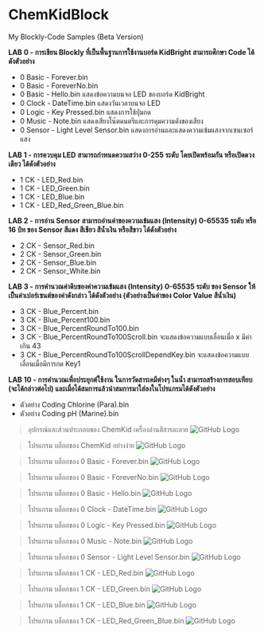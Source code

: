 # ChemKidBlock
My Blockly-Code Samples (Beta Version)

**LAB 0 - การเขียน Blockly ที่เป็นพื้นฐานการใช้งานบอร์ด KidBright สามารถศึกษา Code ได้ดังตัวอย่าง**
- 0 Basic - Forever.bin
- 0 Basic - ForeverNo.bin
- 0 Basic - Hello.bin แสดงข้อความบนจอ LED ของบอร์ด KidBright
- 0 Clock - DateTime.bin แสดงวันเวลาบนจอ LED
- 0 Logic - Key Pressed.bin แสดงการใช้ปุ่มกด
- 0 Music - Note.bin แสดงเสียงโน๊ตดนตรีและการคุมความดังของเสียง
- 0 Sensor - Light Level Sensor.bin แสดงการอ่านและแสดงความเข้มแสงจากเซนเซอร์แสง

**LAB 1 - การควบคุม LED สามารถกำหนดความสว่าง 0-255 ระดับ โดยเปิดพร้อมกัน หรือเปิดดวงเดียว ได้ดังตัวอย่าง**
- 1 CK - LED_Red.bin
- 1 CK - LED_Green.bin
- 1 CK - LED_Blue.bin
- 1 CK - LED_Red_Green_Blue.bin

**LAB 2 - การอ่าน Sensor สามารถอ่านค่าของความเข้มแสง (Intensity) 0-65535 ระดับ หรือ 16 บิท ของ Sensor สีแดง สีเขียว สีน้ำเงิน หรือสีขาว ได้ดังตัวอย่าง**
- 2 CK - Sensor_Red.bin
- 2 CK - Sensor_Green.bin
- 2 CK - Sensor_Blue.bin
- 2 CK - Sensor_White.bin

**LAB 3 - การคำนวณค่าดิบของค่าความเข้มแสง (Intensity) 0-65535 ระดับ ของ Sensor ให้เป็นค่าเปอร์เซนต์ของค่าดังกล่าว ได้ดังตัวอย่าง (ตัวอย่างเป็นค่าของ Color Value สีน้ำเงิน)**
- 3 CK - Blue_Percent.bin
- 3 CK - Blue_Percent100.bin
- 3 CK - Blue_PercentRoundTo100.bin
- 3 CK - Blue_PercentRoundTo100Scroll.bin จะแสดงข้อความแบบเลื่อนเมื่อ x มีค่าเกิน 43
- 3 CK - Blue_PercentRoundTo100ScrollDependKey.bin จะแสดงข้อความแบบเลื่อนเมื่อมีการกด Key1

**LAB 10 - การคำนวณเพื่อประยุกต์ใช้งาน ในการวัดสารเคมีต่างๆ ในน้ำ สามารถสร้างการสอบเทียบ (จะได้กล่าวต่อไป) และเมื่อได้สมการแล้วนำสมการมาใส่ลงในโปรแกรมได้ดังตัวอย่าง**
- ตัวอย่าง Coding Chlorine (Para).bin
- ตัวอย่าง Coding pH (Marine).bin

> อุปกรณ์และส่วนประกอบของ ChemKid เครื่องอ่านสีสารละลาย 
![GitHub Logo](images/chemkid.jpg)

> โปรแกรม บล็อกของ ChemKid อย่างง่าย
![GitHub Logo](images/chemkidbasic.jpg)

> โปรแกรม บล็อกของ 0 Basic - Forever.bin
![GitHub Logo](images/0Basic-Forever.jpg)

> โปรแกรม บล็อกของ 0 Basic - ForeverNo.bin
![GitHub Logo](images/0Basic-ForeverNo.jpg)

> โปรแกรม บล็อกของ 0 Basic - Hello.bin
![GitHub Logo](images/0Basic-Hello.jpg)

> โปรแกรม บล็อกของ 0 Clock - DateTime.bin
![GitHub Logo](images/0Clock-DateTime.jpg)

> โปรแกรม บล็อกของ 0 Logic - Key Pressed.bin
![GitHub Logo](images/0Logic-KeyPressed.jpg)

> โปรแกรม บล็อกของ 0 Music - Note.bin
![GitHub Logo](images/0Music-Note.jpg)

> โปรแกรม บล็อกของ 0 Sensor - Light Level Sensor.bin
![GitHub Logo](images/0Sensor-LightLevelSensor.jpg)

> โปรแกรม บล็อกของ 1 CK - LED_Red.bin
![GitHub Logo](images/1CK-LED_Red.jpg)

> โปรแกรม บล็อกของ 1 CK - LED_Green.bin
![GitHub Logo](images/1CK-LED_Green.jpg)

> โปรแกรม บล็อกของ 1 CK - LED_Blue.bin
![GitHub Logo](images/1CK-LED_Blue.jpg)

> โปรแกรม บล็อกของ 1 CK - LED_Red_Green_Blue.bin
![GitHub Logo](images/1CK-LED_Red_Green_Blue.jpg)
